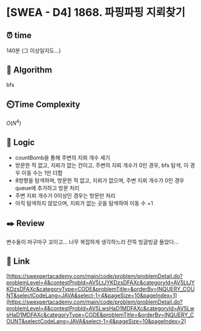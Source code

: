 # [SWEA - D4] 1868. 파핑파핑 지뢰찾기
 
## ⏰  **time**

140분 (그 이상일지도...)
  
## :pushpin: **Algorithm**
bfs
  
## ⏲️**Time Complexity**
$O(N^4)$
    
## :round_pushpin: **Logic**
- countBomb을 통해 주변의 지뢰 개수 세기
- 방문한 적 없고, 지뢰가 없는 칸이고, 주변의 지뢰 개수가 0인 경우, bfs 탐색, 이 경우 이동 수는 1만 더함
- 8방향을 탐색하며, 방문한 적 없고, 지뢰가 없으며, 주변 지뢰 개수가 0인 경우 queue에 추가하고 방문 처리
- 주변 지뢰 개수가 0이상인 경우는 방문만 처리
- 아직 탐색하지 않았으며, 지뢰가 없는 곳을 탐색하여 이동 수 +1
  
## :black_nib: **Review**
변수들이 마구마구 꼬이고... 너무 복잡하게 생각하느라 잔뜩 빙글빙글 돌았다...
  
## 📡 Link
[https://swexpertacademy.com/main/code/problem/problemDetail.do?problemLevel=4&contestProbId=AV5LtJYKDzsDFAXc&categoryId=AV5LtJYKDzsDFAXc&categoryType=CODE&problemTitle=&orderBy=INQUERY_COUNT&selectCodeLang=JAVA&select-1=4&pageSize=10&pageIndex=1](https://swexpertacademy.com/main/code/problem/problemDetail.do?problemLevel=4&contestProbId=AV5LwsHaD1MDFAXc&categoryId=AV5LwsHaD1MDFAXc&categoryType=CODE&problemTitle=&orderBy=INQUERY_COUNT&selectCodeLang=JAVA&select-1=4&pageSize=10&pageIndex=2)
